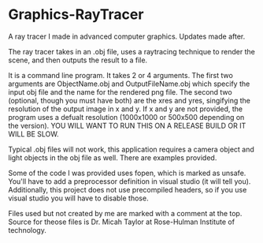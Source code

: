 # Graphics-RayTracer
A ray tracer I made in advanced computer graphics. Updates made after.

The ray tracer takes in an .obj file, uses a raytracing technique to render the scene, and then outputs the result to a file.

It is a command line program. It takes 2 or 4 arguments.
The first two arguments are ObjectName.obj and OutputFileName.obj which specify the input obj file and the name for the rendered png file.
The second two (optional, though you must have both) are the xres and yres, singifying the resolution of the output image in x and y.
  If x and y are not provided, the program uses a defualt resolution (1000x1000 or 500x500 depending on the version).
YOU WILL WANT TO RUN THIS ON A RELEASE BUILD OR IT WILL BE SLOW.
  
Typical .obj files will not work, this application requires a camera object and light objects in the obj file as well. There are examples provided.

Some of the code I was provided uses fopen, which is marked as unsafe. You'll have to add a preprocessor definition in visual studio (it will tell you).
Additionally, this project does not use precompiled headers, so if you use visual studio you will have to disable those.

Files used but not created by me are marked with a comment at the top. 
Source for theose files is Dr. Micah Taylor at Rose-Hulman Institute of technology.
